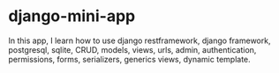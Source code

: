# django-mini-app

In this app, I learn how to use django restframework, django framework, postgresql, sqlite, CRUD, models, views, urls, admin, authentication, permissions, forms, serializers, generics views, dynamic template.
